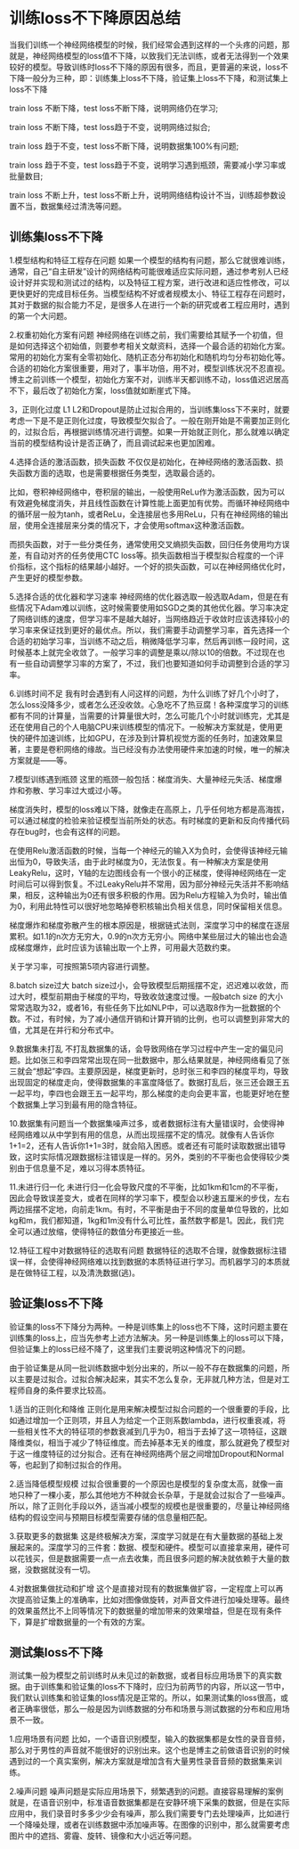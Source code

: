 # 训练loss不下降原因总结

当我们训练一个神经网络模型的时候，我们经常会遇到这样的一个头疼的问题，那就是，神经网络模型的loss值不下降，以致我们无法训练，或者无法得到一个效果较好的模型。导致训练时loss不下降的原因有很多，而且，更普遍的来说，loss不下降一般分为三种，即：训练集上loss不下降，验证集上loss不下降，和测试集上loss不下降

train loss 不断下降，test loss不断下降，说明网络仍在学习;

train loss 不断下降，test loss趋于不变，说明网络过拟合;

train loss 趋于不变，test loss不断下降，说明数据集100%有问题;

train loss 趋于不变，test loss趋于不变，说明学习遇到瓶颈，需要减小学习率或批量数目;

train loss 不断上升，test loss不断上升，说明网络结构设计不当，训练超参数设置不当，数据集经过清洗等问题。

## 训练集loss不下降
1.模型结构和特征工程存在问题
如果一个模型的结构有问题，那么它就很难训练，通常，自己“自主研发”设计的网络结构可能很难适应实际问题，通过参考别人已经设计好并实现和测试过的结构，以及特征工程方案，进行改进和适应性修改，可以更快更好的完成目标任务。当模型结构不好或者规模太小、特征工程存在问题时，其对于数据的拟合能力不足，是很多人在进行一个新的研究或者工程应用时，遇到的第一个大问题。

2.权重初始化方案有问题
神经网络在训练之前，我们需要给其赋予一个初值，但是如何选择这个初始值，则要参考相关文献资料，选择一个最合适的初始化方案。常用的初始化方案有全零初始化、随机正态分布初始化和随机均匀分布初始化等。合适的初始化方案很重要，用对了，事半功倍，用不对，模型训练状况不忍直视。博主之前训练一个模型，初始化方案不对，训练半天都训练不动，loss值迟迟居高不下，最后改了初始化方案，loss值就如断崖式下降。

3，正则化过度
L1 L2和Dropout是防止过拟合用的，当训练集loss下不来时，就要考虑一下是不是正则化过度，导致模型欠拟合了。一般在刚开始是不需要加正则化的，过拟合后，再根据训练情况进行调整。如果一开始就正则化，那么就难以确定当前的模型结构设计是否正确了，而且调试起来也更加困难。

4.选择合适的激活函数，损失函数
不仅仅是初始化，在神经网络的激活函数、损失函数方面的选取，也是需要根据任务类型，选取最合适的。

比如，卷积神经网络中，卷积层的输出，一般使用ReLu作为激活函数，因为可以有效避免梯度消失，并且线性函数在计算性能上面更加有优势。而循环神经网络中的循环层一般为tanh，或者ReLu，全连接层也多用ReLu，只有在神经网络的输出层，使用全连接层来分类的情况下，才会使用softmax这种激活函数。

而损失函数，对于一些分类任务，通常使用交叉熵损失函数，回归任务使用均方误差，有自动对齐的任务使用CTC loss等。损失函数相当于模型拟合程度的一个评价指标，这个指标的结果越小越好。一个好的损失函数，可以在神经网络优化时，产生更好的模型参数。

5.选择合适的优化器和学习速率
神经网络的优化器选取一般选取Adam，但是在有些情况下Adam难以训练，这时候需要使用如SGD之类的其他优化器。学习率决定了网络训练的速度，但学习率不是越大越好，当网络趋近于收敛时应该选择较小的学习率来保证找到更好的最优点。所以，我们需要手动调整学习率，首先选择一个合适的初始学习率，当训练不动之后，稍微降低学习率，然后再训练一段时间，这时候基本上就完全收敛了。一般学习率的调整是乘以/除以10的倍数。不过现在也有一些自动调整学习率的方案了，不过，我们也要知道如何手动调整到合适的学习率。

6.训练时间不足
我有时会遇到有人问这样的问题，为什么训练了好几个小时了，怎么loss没降多少，或者怎么还没收敛。心急吃不了热豆腐！各种深度学习的训练都有不同的计算量，当需要的计算量很大时，怎么可能几个小时就训练完，尤其是还在使用自己的个人电脑CPU来训练模型的情况下。一般解决方案就是，使用更快的硬件加速训练，比如GPU，在涉及到计算机视觉方面的任务时，加速效果显著，主要是卷积网络的缘故。当已经没有办法使用硬件来加速的时候，唯一的解决方案就是——等。

7.模型训练遇到瓶颈
这里的瓶颈一般包括：梯度消失、大量神经元失活、梯度爆炸和弥散、学习率过大或过小等。

梯度消失时，模型的loss难以下降，就像走在高原上，几乎任何地方都是高海拔，可以通过梯度的检验来验证模型当前所处的状态。有时梯度的更新和反向传播代码存在bug时，也会有这样的问题。

在使用Relu激活函数的时候，当每一个神经元的输入X为负时，会使得该神经元输出恒为0，导致失活，由于此时梯度为0，无法恢复。有一种解决方案是使用LeakyRelu，这时，Y轴的左边图线会有一个很小的正梯度，使得神经网络在一定时间后可以得到恢复。不过LeakyRelu并不常用，因为部分神经元失活并不影响结果，相反，这种输出为0还有很多积极的作用。因为Relu方程输入为负时，输出值为0，利用此特性可以很好地忽略掉卷积核输出负相关信息，同时保留相关信息。

梯度爆炸和梯度弥散产生的根本原因是，根据链式法则，深度学习中的梯度在逐层累积。如1.1的n次方无穷大，0.9的n次方无穷小。网络中某些层过大的输出也会造成梯度爆炸，此时应该为该输出取一个上界，可用最大范数约束。

关于学习率，可按照第5项内容进行调整。

8.batch size过大
batch size过小，会导致模型后期摇摆不定，迟迟难以收敛，而过大时，模型前期由于梯度的平均，导致收敛速度过慢。一般batch size 的大小常常选取为32，或者16，有些任务下比如NLP中，可以选取8作为一批数据的个数。不过，有时候，为了减小通信开销和计算开销的比例，也可以调整到非常大的值，尤其是在并行和分布式中。

9.数据集未打乱
不打乱数据集的话，会导致网络在学习过程中产生一定的偏见问题。比如张三和李四常常出现在同一批数据中，那么结果就是，神经网络看见了张三就会“想起”李四。主要原因是，梯度更新时，总时张三和李四的梯度平均，导致出现固定的梯度走向，使得数据集的丰富度降低了。数据打乱后，张三还会跟王五一起平均，李四也会跟王五一起平均，那么梯度的走向会更丰富，也能更好地在整个数据集上学习到最有用的隐含特征。

10.数据集有问题当一个数据集噪声过多，或者数据标注有大量错误时，会使得神经网络难以从中学到有用的信息，从而出现摇摆不定的情况。就像有人告诉你1+1=2，还有人告诉你1+1=3时，就会陷入困惑。或者还有可能时读取数据出错导致，这时实际情况跟数据标注错误是一样的。另外，类别的不平衡也会使得较少类别由于信息量不足，难以习得本质特征。

11.未进行归一化
未进行归一化会导致尺度的不平衡，比如1km和1cm的不平衡，因此会导致误差变大，或者在同样的学习率下，模型会以秒速五厘米的步伐，左右两边摇摆不定地，向前走1km。有时，不平衡是由于不同的度量单位导致的，比如kg和m，我们都知道，1kg和1m没有什么可比性，虽然数字都是1。因此，我们完全可以通过放缩，使得特征的数值分布更接近一些。

12.特征工程中对数据特征的选取有问题
数据特征的选取不合理，就像数据标注错误一样，会使得神经网络难以找到数据的本质特征进行学习。而机器学习的本质就是在做特征工程，以及清洗数据(逃)。

## 验证集loss不下降
验证集的loss不下降分为两种。一种是训练集上的loss也不下降，这时问题主要在训练集的loss上，应当先参考上述方法解决。另一种是训练集上的loss可以下降，但验证集上的loss已经不降了，这里我们主要说明这种情况下的问题。

由于验证集是从同一批训练数据中划分出来的，所以一般不存在数据集的问题，所以主要是过拟合。过拟合解决起来，其实不怎么复杂，无非就几种方法，但是对工程师自身的条件要求比较高。

1.适当的正则化和降维
正则化是用来解决模型过拟合问题的一个很重要的手段，比如通过增加一个正则项，并且人为给定一个正则系数lambda，进行权重衰减，将一些相关性不大的特征项的参数衰减到几乎为0，相当于去掉了这一项特征，这跟降维类似，相当于减少了特征维度。而去掉基本无关的维度，那么就避免了模型对于这一维度特征的过分拟合。还有在神经网络两个层之间增加Dropout和Normal等，也起到了抑制过拟合的作用。

2.适当降低模型规模
过拟合很重要的一个原因也是模型的复杂度太高，就像一亩地只种了一棵小麦，那么其他地方不种就会长杂草，于是就会过拟合了一些噪声。所以，除了正则化手段以外，适当减小模型的规模也是很重要的，尽量让神经网络结构的假设空间与预期目标模型需要存储的信息量相匹配。

3.获取更多的数据集
这是终极解决方案，深度学习就是在有大量数据的基础上发展起来的。深度学习的三件套：数据、模型和硬件。模型可以直接拿来用，硬件可以花钱买，但是数据需要一点一点去收集，而且很多问题的解决就依赖于大量的数据，没数据就没有一切。

4.对数据集做扰动和扩增
这个是直接对现有的数据集做扩容，一定程度上可以再次提高验证集上的准确率，比如对图像做旋转，对声音文件进行加噪处理等。最终的效果虽然比不上同等情况下的数据量的增加带来的效果增益，但是在现有条件下，算是扩增数据量的一个有效的方案。

## 测试集loss不下降
测试集一般为模型之前训练时从未见过的新数据，或者目标应用场景下的真实数据。由于训练集和验证集的loss不下降时，应归为前两节的内容，所以这一节中，我们默认训练集和验证集的loss情况是正常的。所以，如果测试集的loss很高，或者正确率很低，那么一般是因为训练数据的分布和场景与测试数据的分布和应用场景不一致。

1.应用场景有问题
比如，一个语音识别模型，输入的数据集都是女性的录音音频，那么对于男性的声音就不能很好的识别出来。这个也是博主之前做语音识别的时候遇到过的一个真实案例，解决方案就是增加含有大量男性录音音频的数据集来训练。

2.噪声问题
噪声问题是实际应用场景下，频繁遇到的问题。直接容易理解的案例就是，在语音识别中，标准语音数据集都是在安静环境下采集的数据，但是在实际应用中，我们录音时多多少少会有噪声，那么我们需要专门去处理噪声，比如进行一个降噪处理，或者在训练数据中添加噪声等。在图像的识别中，那么就需要考虑图片中的遮挡、雾霾、旋转、镜像和大小远近等问题。